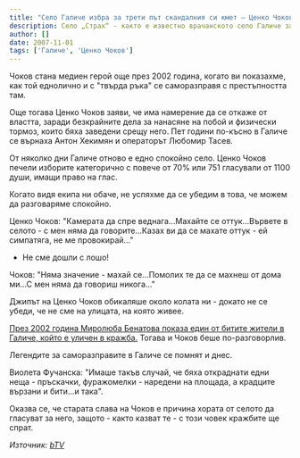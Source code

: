 ```yaml
---
title: "Село Галиче избра за трети път скандалния си кмет – Ценко Чоков"
description: Село „Страх“ - както е известно врачанското село Галиче заради непрестанните кражби - избра за трети мандат бившия си кмет Ценко Чоков.
author: []
date: 2007-11-01
tags: ['Галиче', 'Ценко Чоков']
---
```


Чоков стана медиен герой още през 2002 година, когато ви показахме, как той еднолично и с "твърда ръка" се саморазправя с престъпността там.

Още тогава Ценко Чоков заяви, че има намерение да се откаже от властта, заради безкрайните дела за нанасяне на побой и физически тормоз, които бяха заведени срещу него. Пет години по-късно в Галиче се върнаха Антон Хекимян и операторът Любомир Тасев.

От няколко дни Галиче отново е едно спокойно село. Ценко Чоков печели изборите категорично с повече от 70% или 751 гласували от 1100 души, имащи право на глас.

Когато видя екипа ни обаче, не успяхме да се убедим в това, че можем да разговаряме спокойно.

Ценко Чоков: "Камерата да спре веднага...Махайте се оттук...Вървете в селото - с мен няма да говорите...Казах ви да се махате оттук - ей симпатяга, не ме провокирай..."

- Не сме дошли с лошо!

Чоков: "Няма значение - махай се...Помолих те да се махнеш от дома ми...С мен няма да говориш никога..."

Джипът на Ценко Чоков обикаляше около колата ни - докато не се убеди, че не сме на улицата, на която живее.

[През 2002 година Миролюба Бенатова показа един от битите жители в Галиче, който е уличен в кражба.](2002-02-09-kmetut-na-galiche) Тогава и Чоков беше по-разговорлив.

Легендите за саморазправите в Галиче се помнят и днес.

Виолета Фучанска: "Имаше такъв случай, че бяха откраднати едни неща - пръскачки, фуражомелки - наредени на площада, а крадците вързани и бити...и така".

Оказва се, че старата слава на Чоков е причина хората от селото да гласуват за него, защото - както казват те - с този човек кражбите ще спрат.

*Източник: [bTV](https://btvnovinite.bg/61277-Selo_Galiche_izbra_za_treti_pat_skandalniya_si_kmet_.html)*
